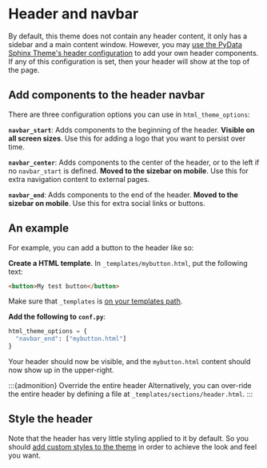 # Header and navbar

By default, this theme does not contain any header content, it only has a sidebar and a main content window.
However, you may [use the PyData Sphinx Theme's header configuration](https://pydata-sphinx-theme.readthedocs.io/en/stable/user_guide/layout.html#header-navigation-bar) to add your own header components.
If any of this configuration is set, then your header will show at the top of the page.

## Add components to the header navbar

There are three configuration options you can use in `html_theme_options`:

**`navbar_start`**: Adds components to the beginning of the header. **Visible on all screen sizes**. Use this for adding a logo that you want to persist over time.

**`navbar_center`**: Adds components to the center of the header, or to the left if no `navbar_start` is defined. **Moved to the sizebar on mobile**. Use this for extra navigation content to external pages.

**`navbar_end`**: Adds components to the end of the header. **Moved to the sizebar on mobile**. Use this for extra social links or buttons.

## An example

For example, you can add a button to the header like so:

**Create a HTML template**. In `_templates/mybutton.html`, put the following text:

```html
<button>My test button</button>
```

Make sure that `_templates` is [on your templates path](https://www.sphinx-doc.org/en/master/usage/configuration.html#confval-templates_path).

**Add the following to `conf.py`**:

```python
html_theme_options = {
  "navbar_end": ["mybutton.html"]
}
```

Your header should now be visible, and the `mybutton.html` content should now show up in the upper-right.

:::{admonition} Override the entire header
Alternatively, you can over-ride the entire header by defining a file at `_templates/sections/header.html`.
:::

## Style the header

Note that the header has very little styling applied to it by default.
So you should [add custom styles to the theme](../components/custom-css.md) in order to achieve the look and feel you want.
